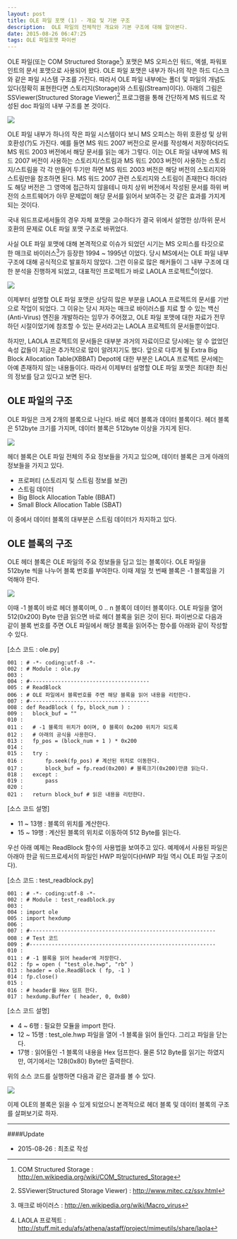 ```yaml
---
layout: post
title: OLE 파일 포맷 (1) - 개요 및 기본 구조
description:  OLE 파일의 전체적인 개요와 기본 구조에 대해 알아본다.
date: 2015-08-26 06:47:25
tags: OLE 파일포맷 파이썬
---
```



OLE 파일(또는 COM Structured Storage[^1]) 포맷은 MS 오피스인 워드, 엑셀, 파워포인트의 문서 포맷으로 사용되어 왔다. OLE 파일 포맷은 내부가 하나의 작은 하드 디스크와 같은 파일 시스템 구조를 가진다. 따라서 OLE 파일 내부에는 폴더 및 파일의 개념도 있다(정확히 표현한다면 스토리지(Storage)와 스트림(Stream)이다). 아래의 그림은 SSViewer(Structured Storage Viewer)[^2] 프로그램을 통해 간단하게 MS 워드로 작성된 doc 파일의 내부 구조를 본 것이다.

![](/images/2015/14B75EC7-E571-41A1-909A-AB93F2E2A96C.png)

OLE 파일 내부가 하나의 작은 파일 시스템이다 보니 MS 오피스는 하위 호환성 및 상위 호환성(?)도 가진다. 예를 들면 MS 워드 2007 버전으로 문서를 작성해서 저장하더라도 MS 워드 2003 버전에서 해당 문서를 읽는 예가 그렇다. 이는 OLE 파일 내부에 MS 워드 2007 버전이 사용하는 스토리지/스트림과 MS 워드 2003 버전이 사용하는 스토리지/스트림을 각 각 만들어 두기만 하면 MS 워드 2003 버전은 해당 버전의 스토리지와 스트림만을 참조하면 된다. MS 워드 2007 관련 스토리지와 스트림이 존재한다 하더라도 해당 버전은 그 영역에 접근하지 않을테니 마치 상위 버전에서 작성된 문서를 하위 버전의 소프트웨어가 아무 문제없이 해당 문서를 읽어서 보여주는 것 같은 효과를 가지게 되는 것이다. 

국내 워드프로세서들의 경우 자체 포맷을 고수하다가 결국 위에서 설명한 상/하위 문서 호환의 문제로 OLE 파일 포맷 구조로 바뀌었다.

사실 OLE 파일 포맷에 대해 본격적으로 이슈가 되었던 시기는 MS 오피스를 타깃으로 한 매크로 바이러스[^3]가 등장한 1994 ~ 1995년 이었다. 당시 MS에서는 OLE 파일 내부 구조에 대해 공식적으로 발표하지 않았다. 그런 이유로 많은 해커들이 그 내부 구조에 대한 분석을 진행하게 되었고, 대표적인 프로젝트가 바로 LAOLA 프로젝트[^4]이었다.

![](/images/2015/laola.png)

이제부터 설명할 OLE 파일 포맷은 상당히 많은 부분을 LAOLA 프로젝트의 문서를 기반으로 작업이 되었다. 그 이유는 당시 저자는 매크로 바이러스를 치료 할 수 있는 백신(Anti-Virus) 엔진을 개발하라는 임무가 주어졌고, OLE 파일 포맷에 대한 자료가 전무하던 시절이었기에 참조할 수 있는 문서라고는 LAOLA 프로젝트의 문서들뿐이었다. 

하지만, LAOLA 프로젝트의 문서들은 대부분 과거의 자료이므로 당시에는 알 수 없었던 속성 값들이 지금은 추가적으로 많이 알려지기도 했다. 앞으로 다루게 될 Extra Big Block Allocation Table(XBBAT) Depot에 대한 부분은 LAOLA 프로젝트 문서에는 아예 존재하지 않는 내용들이다. 따라서 이제부터 설명할 OLE 파일 포맷은 최대한 최신의 정보를 담고 있다고 보면 된다.

## OLE 파일의 구조

OLE 파일은 크게 2개의 블록으로 나뉜다. 바로 헤더 블록과 데이터 블록이다. 헤더 블록은 512byte 크기를 가지며, 데이터 블록은 512byte 이상을 가지게 된다.

![](/images/2015/4E35E745-C7B6-4E8E-9745-23386A230448.png)

헤더 블록은 OLE 파일 전체의 주요 정보들을 가지고 있으며, 데이터 블록은 크게 아래의 정보들을 가지고 있다.

* 프로퍼티 (스토리지 및 스트림 정보를 보관)
* 스트림 데이터
* Big Block Allocation Table (BBAT)
* Small Block Allocation Table (SBAT)

이 중에서 데이터 블록의 대부분은 스트림 데이터가 차지하고 있다.

## OLE 블록의 구조

OLE 헤더 블록은 OLE 파일의 주요 정보들을 담고 있는 블록이다. OLE 파일을 512byte 씩을 나누어 블록 번호를 부여한다. 이때 제일 첫 번째 블록은 -1 블록임을 기억해야 한다.

![](/images/2015/13B323F2-3366-4403-ADCD-B5FAF701095D.png)

이때 -1 블록이 바로 헤더 블록이며, 0 .. n 블록이 데이터 블록이다. OLE 파일을 열어 512(0x200) Byte 만큼 읽으면 바로 헤더 블록을 읽은 것이 된다. 파이썬으로 다음과 같이 블록 번호를 주면 OLE 파일에서 해당 블록을 읽어주는 함수를 아래와 같이 작성할 수 있다.

[소스 코드 : ole.py] 

```
001 : # -*- coding:utf-8 -*-
002 : # Module : ole.py
003 : 
004 : #--------------------------------------
005 : # ReadBlock
006 : # OLE 파일에서 블록번호를 주면 해당 블록을 읽어 내용을 리턴한다.
007 : #--------------------------------------
008 : def ReadBlock ( fp, block_num ) :
009 : 	block_buf = ""
010 : 
011 : 	# -1 블록의 위치가 0이며, 0 블록이 0x200 위치가 되도록
012 : 	# 아래의 공식을 사용한다.
013 : 	fp_pos = (block_num + 1 ) * 0x200
014 :    
015 : 	try :
016 : 		fp.seek(fp_pos) # 계산된 위치로 이동한다.
017 : 		block_buf = fp.read(0x200) # 블록크기(0x200)만큼 읽는다.
018 : 	except :
019 : 		pass
020 :    
021 : 	return block_buf # 읽은 내용을 리턴한다.
```

[소스 코드 설명]

* 11 ~ 13행 : 블록의 위치를 계산한다.
* 15 ~ 19행 : 계산된 블록의 위치로 이동하여 512 Byte를 읽는다.

우선 아래 예제는 ReadBlock 함수의 사용법을 보여주고 있다. 예제에서 사용된 파일은 아래아 한글 워드프로세서의 파일인 HWP 파일이다(HWP 파일 역시 OLE 파일 구조이다). 

[소스 코드 : test_readblock.py] 

```
001 : # -*- coding:utf-8 -*-
002 : # Module : test_readblock.py
003 : 
004 : import ole
005 : import hexdump
006 : 
007 : #-----------------------------------------------------------
008 : # Test 코드
009 : #-----------------------------------------------------------
010 : 
011 : # -1 블록을 읽어 header에 저장한다.
012 : fp = open ( "test_ole.hwp", "rb" )
013 : header = ole.ReadBlock ( fp, -1 )
014 : fp.close()
015 : 
016 : # header를 Hex 덤프 한다.
017 : hexdump.Buffer ( header, 0, 0x80)
```

[소스 코드 설명]

* 4 ~ 6행 : 필요한 모듈을 import 한다.
* 12 ~ 15행 : test_ole.hwp 파일을 열어 -1 블록을 읽어 들인다. 그리고 파일을 닫는다.
* 17행 : 읽어들인 -1 블록의 내용을 Hex 덤프한다. 물론 512 Byte를 읽기는 하였지만, 여기에서는 128(0x80) Byte만 출력한다.

위의 소스 코드를 실행하면 다음과 같은 결과를 볼 수 있다.

![](/images/2015/872E6A54-C224-44B7-8C74-0179DCC580AF.png)

이제 OLE의 블록은 읽을 수 있게 되었으니 본격적으로 헤더 블록 및 데이터 블록의 구조를 살펴보기로 하자.







[^1]: COM Structured Storage : http://en.wikipedia.org/wiki/COM_Structured_Storage
[^2]: SSViewer(Structured Storage Viewer) : http://www.mitec.cz/ssv.html
[^3]: 매크로 바이러스 : http://en.wikipedia.org/wiki/Macro_virus
[^4]: LAOLA 프로젝트 : http://stuff.mit.edu/afs/athena/astaff/project/mimeutils/share/laola


***

####Update

- 2015-08-26 : 최초로 작성